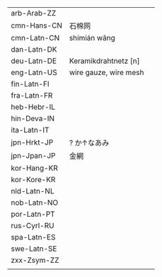 | | | |
|-|-|-|
| arb-Arab-ZZ |  |  |
| cmn-Hans-CN | 石棉网 |  |
| cmn-Latn-CN | shímián wǎng |  |
| dan-Latn-DK |  |  |
| deu-Latn-DE | Keramikdrahtnetz [n] |  |
| eng-Latn-US | wire gauze, wire mesh |  |
| fin-Latn-FI |  |  |
| fra-Latn-FR |  |  |
| heb-Hebr-IL |  |  |
| hin-Deva-IN |  |  |
| ita-Latn-IT |  |  |
| jpn-Hrkt-JP | ? か↑なあみ |  |
| jpn-Jpan-JP | 金網 |  |
| kor-Hang-KR |  |  |
| kor-Kore-KR |  |  |
| nld-Latn-NL |  |  |
| nob-Latn-NO |  |  |
| por-Latn-PT |  |  |
| rus-Cyrl-RU |  |  |
| spa-Latn-ES |  |  |
| swe-Latn-SE |  |  |
| zxx-Zsym-ZZ |  |  |
|  |  |  |
